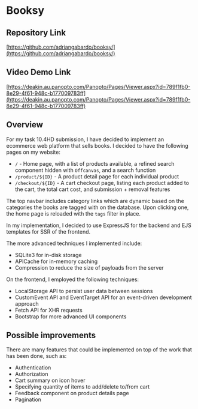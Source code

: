 # Booksy

## Repository Link

[https://github.com/adriangabardo/booksy/](https://github.com/adriangabardo/booksy/)

## Video Demo Link

[https://deakin.au.panopto.com/Panopto/Pages/Viewer.aspx?id=789f1fb0-8e29-4f61-948c-b177009783ff](https://deakin.au.panopto.com/Panopto/Pages/Viewer.aspx?id=789f1fb0-8e29-4f61-948c-b177009783ff)

## Overview

For my task 10.4HD submission, I have decided to implement an ecommerce web platform that sells books.
I decided to have the following pages on my website:

- `/` - Home page, with a list of products available, a refined search component hidden with `Offcanvas`, and a search function
- `/product/${ID}` - A product detail page for each individual product
- `/checkout/${ID}` - A cart checkout page, listing each product added to the cart, the total cart cost, and submission + removal features

The top navbar includes category links which are dynamic based on the categories the books are tagged with on the database. Upon clicking one, the home page is reloaded with the `tags` filter in place.

In my implementation, I decided to use ExpressJS for the backend and EJS templates for SSR of the frontend.

The more advanced techniques I implemented include:

- SQLite3 for in-disk storage
- APICache for in-memory caching
- Compression to reduce the size of payloads from the server

On the frontend, I employed the following techniques:

- LocalStorage API to persist user data between sessions
- CustomEvent API and EventTarget API for an event-driven development approach
- Fetch API for XHR requests
- Bootstrap for more advanced UI components

## Possible improvements

There are many features that could be implemented on top of the work that has been done, such as:

- Authentication
- Authorization
- Cart summary on icon hover
- Specifying quantity of items to add/delete to/from cart
- Feedback component on product details page
- Pagination
